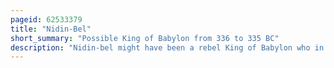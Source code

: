 ```yaml
---
pageid: 62533379
title: "Nidin-Bel"
short_summary: "Possible King of Babylon from 336 to 335 BC"
description: "Nidin-bel might have been a rebel King of Babylon who in the Autumn of 336 Bc and/or the Winter of 336–335 Bc attempted to restore Babylonia as an independent Kingdom and end the Rule of the Persian Achaemenid Empire in the Region. The only known surviving Reference which points to there being a Ruler by this Name in Babylon is uruk king List which records Rulers of Babylon from 7th to 3rd Centuries bc. In this List the Rule of Darius iii the last Achaemenid King is preceded by a fragmentary Reference to Nidin-Bel."
---
```

